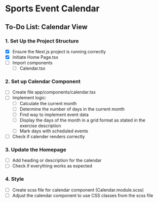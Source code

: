 # Sports Event Calendar

## To-Do List: Calendar View

### 1. Set Up the Project Structure

- [x] Ensure the Next.js project is running correctly
- [x] Initiate Home Page.tsx
- [ ] Import components
  - [ ] Calendar.tsx

### 2. Set up Calendar Component

- [ ] Create file app/components/calendar.tsx
- [ ] Implement logic:
  - [ ] Calculate the current month
  - [ ] Determine the number of days in the current month
  - [ ] Find way to implement event data
  - [ ] Display the days of the month in a grid format as stated in the exercise description
  - [ ] Mark days with scheduled events
- [ ] Check if calender renders correctly

### 3. Update the Homepage

- [ ] Add heading or description for the calendar
- [ ] Check if everything works as expected

### 4. Style

- [ ] Create scss file for calendar component (Calendar.module.scss)
- [ ] Adjust the calendar component to use CSS classes from the scss file
